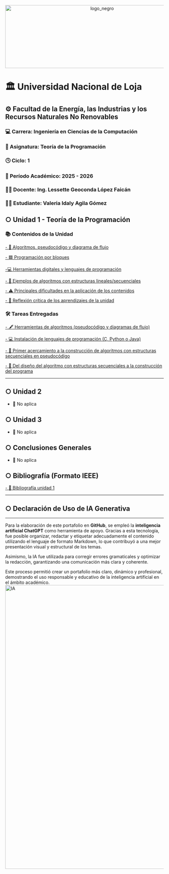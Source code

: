 <p align="center">
  <img width="600" height="200" alt="logo_negro" src="https://github.com/user-attachments/assets/99308c09-423e-4db9-aa11-bad32b65c173" />
</p>

# 🏛️ Universidad Nacional de Loja  
## ⚙️ Facultad de la Energía, las Industrias y los Recursos Naturales No Renovables  
### 💻 Carrera: Ingeniería en Ciencias de la Computación  
### 📘 Asignatura: Teoría de la Programación  
### 🕓 Ciclo: 1  
### 📅 Período Académico: 2025 - 2026  
### 👩‍🏫 Docente: Ing. Lessette Geoconda López Faicán  
### 👩‍🎓 Estudiante: Valeria Idaly Agila Gómez  
## ○ Unidad 1 - Teoría de la Programación

### 📚 Contenidos de la Unidad
 [- 🧩 Algoritmos, pseudocódigo y diagrama de flujo](Algoritmos.md)
 
[- 🟦 Programación por bloques](bloques.md)

[-💻 Herramientas digitales y lenguajes de programación](herramientas.md)

[- 📂 Ejemplos de algoritmos con estructuras lineales/secuenciales](ejemplos.md)

[- ⚠️ Principales dificultades en la aplicación de los contenidos](dificultades.md)

[- 📝 Reflexión crítica de los aprendizajes de la unidad](reflexion.md)

### 🛠️ Tareas Entregadas
[- 🖋️ Herramientas de algoritmos (pseudocódigo y diagramas de flujo)](herramientaalgo.md)

[- 💻 Instalación de lenguajes de programación (C, Python o Java)](instalacion.md)

[- 🚀 Primer acercamiento a la construcción de algoritmos con estructuras secuenciales en pseudocódigo](primer.md)

[- 🔹 Del diseño del algoritmo con estructuras secuenciales a la construcción del programa](diseño.md)

---

## ○ Unidad 2
- 🚫 No aplica

## ○ Unidad 3
- 🚫 No aplica

## ○ Conclusiones Generales
- 🚫 No aplica

## ○ Bibliografía (Formato IEEE)
 [- 🧩 Bibliografía unidad 1](bibliografiaunidad1.md)
 

----------------------------------
## ○ Declaración de Uso de IA Generativa
----------------------------------
Para la elaboración de este portafolio en **GitHub**, se empleó la **inteligencia artificial ChatGPT** como herramienta de apoyo.
Gracias a esta tecnología, fue posible organizar, redactar y etiquetar adecuadamente el contenido utilizando el lenguaje de formato Markdown, lo que contribuyó a una mejor presentación visual y estructural de los temas.

Asimismo, la IA fue utilizada para corregir errores gramaticales y optimizar la redacción, garantizando una comunicación más clara y coherente.

Este proceso permitió crear un portafolio más claro, dinámico y profesional, demostrando el uso responsable y educativo de la inteligencia artificial en el ámbito académico.
<img width="900" alt="IA" src="https://github.com/user-attachments/assets/f42f393b-0d1d-4ae8-ba91-4d2ca4b96e6b" />

